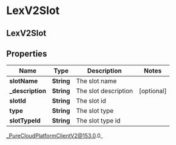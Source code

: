 # LexV2Slot

## LexV2Slot

## Properties

|Name | Type | Description | Notes|
|------------ | ------------- | ------------- | -------------|
| **slotName** | **String** | The slot name | |
| **_description** | **String** | The slot description | [optional] |
| **slotId** | **String** | The slot id | |
| **type** | **String** | The slot type | |
| **slotTypeId** | **String** | The slot type id | |



_PureCloudPlatformClientV2@153.0.0_
